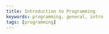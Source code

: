 ```yaml
---
title: Introduction to Programming
keywords: programming, general, intro
tags: [programming]
---
```


